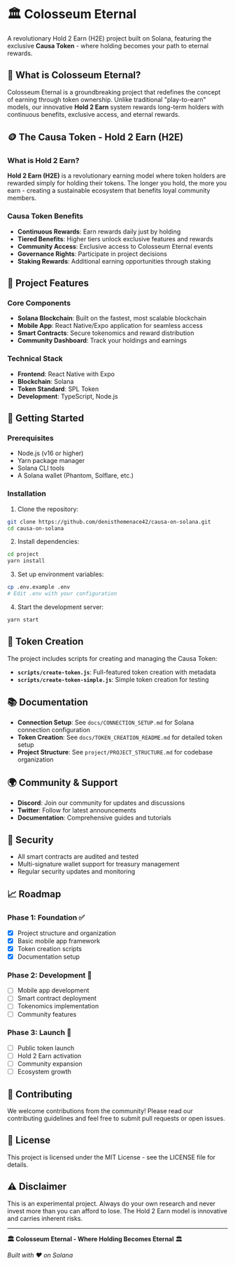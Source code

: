 # 🏛️ Colosseum Eternal

A revolutionary Hold 2 Earn (H2E) project built on Solana, featuring the exclusive **Causa Token** - where holding becomes your path to eternal rewards.

## 🌟 What is Colosseum Eternal?

Colosseum Eternal is a groundbreaking project that redefines the concept of earning through token ownership. Unlike traditional "play-to-earn" models, our innovative **Hold 2 Earn** system rewards long-term holders with continuous benefits, exclusive access, and eternal rewards.

## 🪙 The Causa Token - Hold 2 Earn (H2E)

### What is Hold 2 Earn?
**Hold 2 Earn (H2E)** is a revolutionary earning model where token holders are rewarded simply for holding their tokens. The longer you hold, the more you earn - creating a sustainable ecosystem that benefits loyal community members.

### Causa Token Benefits
- **Continuous Rewards**: Earn rewards daily just by holding
- **Tiered Benefits**: Higher tiers unlock exclusive features and rewards
- **Community Access**: Exclusive access to Colosseum Eternal events
- **Governance Rights**: Participate in project decisions
- **Staking Rewards**: Additional earning opportunities through staking

## 🚀 Project Features

### Core Components
- **Solana Blockchain**: Built on the fastest, most scalable blockchain
- **Mobile App**: React Native/Expo application for seamless access
- **Smart Contracts**: Secure tokenomics and reward distribution
- **Community Dashboard**: Track your holdings and earnings

### Technical Stack
- **Frontend**: React Native with Expo
- **Blockchain**: Solana
- **Token Standard**: SPL Token
- **Development**: TypeScript, Node.js

## 📱 Getting Started

### Prerequisites
- Node.js (v16 or higher)
- Yarn package manager
- Solana CLI tools
- A Solana wallet (Phantom, Solflare, etc.)

### Installation
1. Clone the repository:
```bash
git clone https://github.com/denisthemenace42/causa-on-solana.git
cd causa-on-solana
```

2. Install dependencies:
```bash
cd project
yarn install
```

3. Set up environment variables:
```bash
cp .env.example .env
# Edit .env with your configuration
```

4. Start the development server:
```bash
yarn start
```

## 🎯 Token Creation

The project includes scripts for creating and managing the Causa Token:

- **`scripts/create-token.js`**: Full-featured token creation with metadata
- **`scripts/create-token-simple.js`**: Simple token creation for testing

## 📚 Documentation

- **Connection Setup**: See `docs/CONNECTION_SETUP.md` for Solana connection configuration
- **Token Creation**: See `docs/TOKEN_CREATION_README.md` for detailed token setup
- **Project Structure**: See `project/PROJECT_STRUCTURE.md` for codebase organization

## 🌍 Community & Support

- **Discord**: Join our community for updates and discussions
- **Twitter**: Follow for latest announcements
- **Documentation**: Comprehensive guides and tutorials

## 🔐 Security

- All smart contracts are audited and tested
- Multi-signature wallet support for treasury management
- Regular security updates and monitoring

## 📈 Roadmap

### Phase 1: Foundation ✅
- [x] Project structure and organization
- [x] Basic mobile app framework
- [x] Token creation scripts
- [x] Documentation setup

### Phase 2: Development 🚧
- [ ] Mobile app development
- [ ] Smart contract deployment
- [ ] Tokenomics implementation
- [ ] Community features

### Phase 3: Launch 🎯
- [ ] Public token launch
- [ ] Hold 2 Earn activation
- [ ] Community expansion
- [ ] Ecosystem growth

## 🤝 Contributing

We welcome contributions from the community! Please read our contributing guidelines and feel free to submit pull requests or open issues.

## 📄 License

This project is licensed under the MIT License - see the LICENSE file for details.

## ⚠️ Disclaimer

This is an experimental project. Always do your own research and never invest more than you can afford to lose. The Hold 2 Earn model is innovative and carries inherent risks.

---

**🏛️ Colosseum Eternal - Where Holding Becomes Eternal** 🏛️

*Built with ❤️ on Solana*
